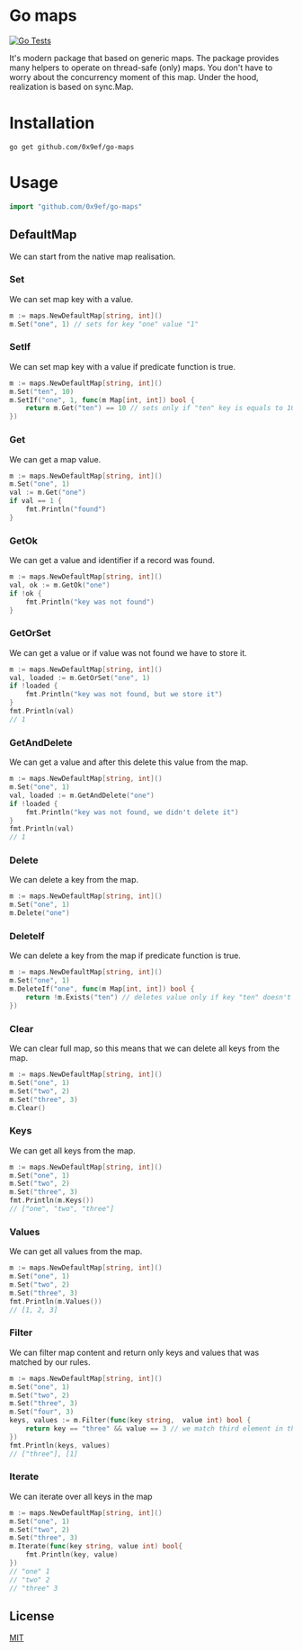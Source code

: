 # Go maps

[![Go Tests](https://github.com/0x9ef/go-maps/actions/workflows/go-tests.yml/badge.svg?branch=master)](https://github.com/0x9ef/go-maps/actions/workflows/go-tests.yml)

It's modern package that based on generic maps. The package provides many helpers to operate on thread-safe (only) maps. You don't have to worry about the concurrency moment of this map. Under the hood, realization is based on sync.Map.

# Installation
``` 
go get github.com/0x9ef/go-maps
```

# Usage
```go
import "github.com/0x9ef/go-maps"
```

## DefaultMap
We can start from the native map realisation. 

### Set
We can set map key with a value. 
```go
m := maps.NewDefaultMap[string, int]()
m.Set("one", 1) // sets for key "one" value "1" 
``` 

### SetIf
We can set map key with a value if predicate function is true. 
```go
m := maps.NewDefaultMap[string, int]()
m.Set("ten", 10)
m.SetIf("one", 1, func(m Map[int, int]) bool {
	return m.Get("ten") == 10 // sets only if "ten" key is equals to 10
})
```  

### Get
We can get a map value.
```go
m := maps.NewDefaultMap[string, int]()
m.Set("one", 1)
val := m.Get("one")
if val == 1 { 
    fmt.Println("found")
}
``` 

### GetOk
We can get a value and identifier if a record was found.
```go
m := maps.NewDefaultMap[string, int]()
val, ok := m.GetOk("one")
if !ok {
    fmt.Println("key was not found")
} 
```   

### GetOrSet
We can get a value or if value was not found we have to store it.
```go
m := maps.NewDefaultMap[string, int]()
val, loaded := m.GetOrSet("one", 1)
if !loaded {
    fmt.Println("key was not found, but we store it")
}
fmt.Println(val)
// 1
```

### GetAndDelete
We can get a value and after this delete this value from the map.
```go
m := maps.NewDefaultMap[string, int]()
m.Set("one", 1)
val, loaded := m.GetAndDelete("one")
if !loaded {
    fmt.Println("key was not found, we didn't delete it")
}
fmt.Println(val)
// 1 
```

### Delete
We can delete a key from the map. 
```go
m := maps.NewDefaultMap[string, int]()
m.Set("one", 1)
m.Delete("one")
```
 
### DeleteIf
We can delete a key from the map if predicate function is true. 
```go
m := maps.NewDefaultMap[string, int]()
m.Set("one", 1)
m.DeleteIf("one", func(m Map[int, int]) bool {
	return !m.Exists("ten") // deletes value only if key "ten" doesn't exists
})
``` 

### Clear
We can clear full map, so this means that we can delete all keys from the map.
```go
m := maps.NewDefaultMap[string, int]()
m.Set("one", 1)
m.Set("two", 2)
m.Set("three", 3)
m.Clear()
``` 

### Keys
We can get all keys from the map.
```go
m := maps.NewDefaultMap[string, int]()
m.Set("one", 1)
m.Set("two", 2)
m.Set("three", 3)
fmt.Println(m.Keys())
// ["one", "two", "three"]
```

### Values
We can get all values from the map.
```go
m := maps.NewDefaultMap[string, int]()
m.Set("one", 1)
m.Set("two", 2)
m.Set("three", 3)
fmt.Println(m.Values())
// [1, 2, 3]
```

### Filter
We can filter map content and return only keys and values that was matched by 
our rules.
```go
m := maps.NewDefaultMap[string, int]()
m.Set("one", 1)
m.Set("two", 2)
m.Set("three", 3)
m.Set("four", 3)
keys, values := m.Filter(func(key string,  value int) bool {
	return key == "three" && value == 3 // we match third element in the map
})
fmt.Println(keys, values)
// ["three"], [1]
```

### Iterate
We can iterate over all keys in the map
```go
m := maps.NewDefaultMap[string, int]()
m.Set("one", 1)
m.Set("two", 2)
m.Set("three", 3)
m.Iterate(func(key string, value int) bool{
    fmt.Println(key, value)
})
// "one" 1
// "two" 2
// "three" 3
```

## License

[MIT](./LICENSE)